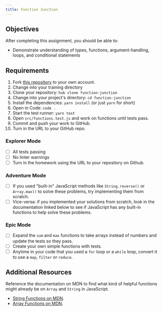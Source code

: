 ```yaml
---
title: Function Junction
---
```


## Objectives

After completing this assignment, you should be able to:

- Demonstrate understanding of types, functions, argument-handling, loops, and conditional statements

## Requirements

1.  Fork [this repository](https://github.com/mdewey/function-junction) to your own account.
2.  Change into your training directory
3.  Clone your repository: `hub clone function-junction`
4.  Change into your project's directory: `cd function-junction`
5.  Install the dependencies: `yarn install` (or just `yarn` for short)
6.  Open in Code: `code .`
7.  Start the test runner: `yarn test`
8.  Open `src/functions.test.js` and work on functions until tests pass.
9.  Commit and push your work to GitHub.
10. Turn in the URL to your GitHub repo.

### Explorer Mode

- [ ] All tests passing
- [ ] No linter warnings
- [ ] Turn in the homework using the URL to your repository on Github.

### Adventure Mode

- [ ] If you used "built-in" JavaScript methods like `String.reverse()` or `Array.max()` to solve these problems, try implementing them from scratch.
- [ ] Vice-versa: if you implemented your solutions from scratch, look in the documentation linked below to see if JavaScript has any built-in functions to help solve these problems.

### Epic Mode

- [ ] Expand the `sum` and `max` functions to take arrays instead of numbers and update the tests so they pass.
- [ ] Create your own simple functions with tests.
- [ ] Anytime in your code that you used a `for` loop or a `while` loop, convert it to use a `map`, `filter` or `reduce`.

## Additional Resources

Reference the documentation on MDN to find what kind of helpful functions might already be on `Array` and `String` in JavaScript.

- [String Functions on MDN](https://developer.mozilla.org/en-US/docs/Web/JavaScript/Reference/Global_Objects/String).
- [Array Functions on MDN](https://developer.mozilla.org/en-US/docs/Web/JavaScript/Reference/Global_Objects/Array).
